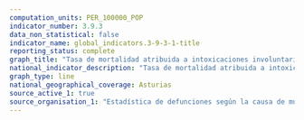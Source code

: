 ```yaml
---
computation_units: PER_100000_POP
indicator_number: 3.9.3
data_non_statistical: false
indicator_name: global_indicators.3-9-3-1-title
reporting_status: complete
graph_title: "Tasa de mortalidad atribuida a intoxicaciones involuntarias"
national_indicator_description: "Tasa de mortalidad atribuida a intoxicaciones involuntarias"
graph_type: line
national_geographical_coverage: Asturias
source_active_1: true
source_organisation_1: "Estadística de defunciones según la causa de muerte, INE"
---
```

